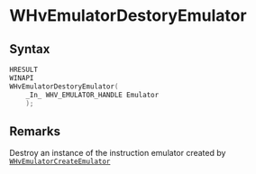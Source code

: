 # WHvEmulatorDestoryEmulator

## Syntax

```c
HRESULT
WINAPI
WHvEmulatorDestoryEmulator(
    _In_ WHV_EMULATOR_HANDLE Emulator
    );
```

## Remarks
Destroy an instance of the instruction emulator created by [`WHvEmulatorCreateEmulator`](WHvEmulatorCreateEmulator.md)